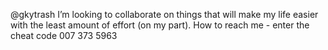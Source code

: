 @gkytrash
I’m looking to collaborate on things that will make my life easier with the least amount of effort (on my part).
How to reach me - enter the cheat code 007 373 5963
